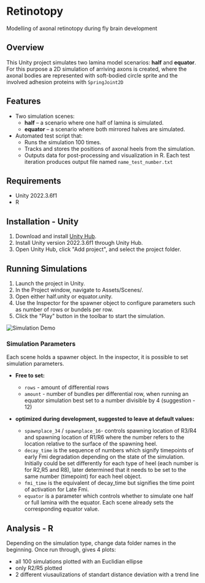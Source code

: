 # Retinotopy
Modelling of axonal retinotopy during fly brain development

## Overview

This Unity project simulates two lamina model scenarios: **half** and **equator**. For this purpose a 2D simulation of arriving axons is created, where the axonal bodies are represented with soft-bodied circle sprite and the involved adhesion proteins with `SpringJoint2D`

## Features

- Two simulation scenes:
  - **half** – a scenario where one half of lamina is simulated.
  - **equator** – a scenario where both mirrored halves are simulated.
- Automated test script that:
  - Runs the simulation 100 times.
  - Tracks and stores the positions of axonal heels from the simulation.
  - Outputs data for post-processing and visualization in R. Each test iteration produces output file named `name_test_number.txt`

## Requirements

- Unity 2022.3.6f1 
- R

## Installation - Unity

1. Download and install [Unity Hub](https://unity.com/download).
2. Install Unity version 2022.3.6f1 through Unity Hub.
3. Open Unity Hub, click "Add project", and select the project folder.

## Running Simulations

1. Launch the project in Unity.
2. In the Project window, navigate to Assets/Scenes/.
3. Open either half.unity or equator.unity.
4. Use the Inspector for the spawner object to configure parameters such as number of rows or bundels per row.
5. Click the "Play" button in the toolbar to start the simulation.

![Simulation Demo](https://raw.githubusercontent.com/KleistLab/Retinotopy/main/sim_demo.gif)

### Simulation Parameters

Each scene holds a spawner object. In the inspector, it is possible to set simulation parameters.

- **Free to set:** 
  - `rows` - amount of differential rows 
  - `amount` - number of bundles per differential row, when running an equator simulation best set to a number divisible by 4 (suggestion - 12)
  
- **optimized during development, suggested to leave at default values:** 
  - `spawnplace_34` / `spawnplace_16`- controls spawning location of R3/R4 and spawning location of R1/R6 where the number refers to the location relative to the surface of the spawning heel. 
  - `decay_time` is the sequence of numbers which signify timepoints of early Fmi degradation depending on the state of the simulation. Initially could be set differently for each type of heel (each number is for R2,R5 and R8), later determined that it needs to be set to the same number (timepoint) for each heel object. 
  - `fmi_time` is the equivalent of decay_time but signifies the time point of activation for Late Fmi. 
  - `equator` is a parameter which controls whether to simulate one half or full lamina with the equator. Each scene already sets the corresponding equator value.

## Analysis - R

Depending on the simulation type, change data folder names in the beginning. Once run through, gives 4 plots:
-  all 100 simulations plotted with an Euclidian ellipse
-  only R2/R5 plotted
-  2 different viusaulizations of standart distance deviation with a trend line
